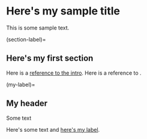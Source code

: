 # Here's my sample title

This is some sample text.

(section-label)=
## Here's my first section

Here is a [reference to the intro](intro.md). Here is a reference to [](section-label).

(my-label)=
## My header

Some text

Here's some text and [here's my label](my-label).

